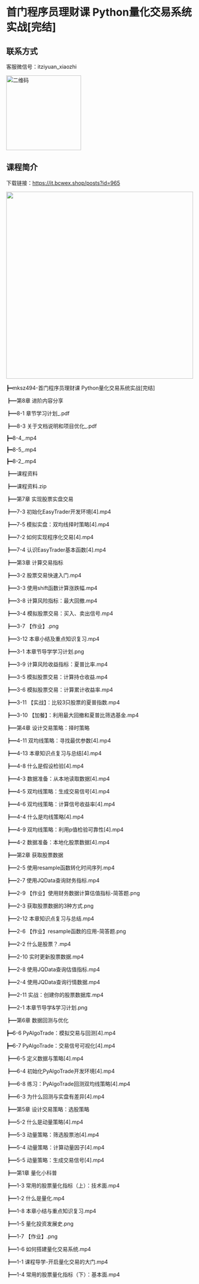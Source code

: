# 首门程序员理财课 Python量化交易系统实战[完结]

## 联系方式

客服微信号：itziyuan_xiaozhi

<img src="https://ziyuanyun.oss-cn-guangzhou.aliyuncs.com/common/20240614073449/666b82192834a.jpg" width="200" height="200" alt="二维码">

## 课程简介

下载链接：https://it.bcwex.shop/posts?id=965

<img src="https://ziyuanyun.oss-cn-guangzhou.aliyuncs.com/yun/20240515153443/664465937d74b.jpg" width="500" alt="">

  ┣━mksz494-首门程序员理财课 Python量化交易系统实战[完结]

 ┣━第8章 进阶内容分享

 ┣━8-1 章节学习计划_.pdf

 ┣━8-3 关于文档说明和项目优化_.pdf

 ┣━8-4_.mp4

 ┣━8-5_.mp4

 ┣━8-2_.mp4

 ┣━课程资料

 ┣━课程资料.zip

 ┣━第7章 实现股票实盘交易

 ┣━7-3 初始化EasyTrader开发环境[4].mp4

 ┣━7-5 模拟实盘：双均线择时策略[4].mp4

 ┣━7-2 如何实现程序化交易[4].mp4

 ┣━7-4 认识EasyTrader基本函数[4].mp4

 ┣━第3章 计算交易指标

 ┣━3-2 股票交易快速入门.mp4

 ┣━3-3 使用shift函数计算涨跌幅.mp4

 ┣━3-8 计算风险指标：最大回撤.mp4

 ┣━3-4 模拟股票交易：买入、卖出信号.mp4

 ┣━3-7 【作业】.png

 ┣━3-12 本章小结及重点知识复习.mp4

 ┣━3-1 本章节导学学习计划.png

 ┣━3-9 计算风险收益指标：夏普比率.mp4

 ┣━3-5 模拟股票交易：计算持仓收益.mp4

 ┣━3-6 模拟股票交易：计算累计收益率.mp4

 ┣━3-11 【实战】：比较3只股票的夏普指数.mp4

 ┣━3-10 【加餐】：利用最大回撤和夏普比筛选基金.mp4

 ┣━第4章 设计交易策略：择时策略

 ┣━4-11 双均线策略：寻找最优参数[4].mp4

 ┣━4-13 本章知识点复习与总结[4].mp4

 ┣━4-8 什么是假设检验[4].mp4

 ┣━4-3 数据准备：从本地读取数据[4].mp4

 ┣━4-5 双均线策略：生成交易信号[4].mp4

 ┣━4-6 双均线策略：计算信号收益率[4].mp4

 ┣━4-4 什么是均线策略[4].mp4

 ┣━4-9 双均线策略：利用p值检验可靠性[4].mp4

 ┣━4-2 数据准备：本地化股票数据[4].mp4

 ┣━第2章 获取股票数据

 ┣━2-5 使用resample函数转化时间序列.mp4

 ┣━2-7 使用JQData查询财务指标.mp4

 ┣━2-9 【作业】使用财务数据计算估值指标-简答题.png

 ┣━2-3 获取股票数据的3种方式.png

 ┣━2-12 本章知识点复习与总结.mp4

 ┣━2-6 【作业】resample函数的应用-简答题.png

 ┣━2-2 什么是股票？.mp4

 ┣━2-10 实时更新股票数据.mp4

 ┣━2-8 使用JQData查询估值指标.mp4

 ┣━2-4 使用JQData查询行情数据.mp4

 ┣━2-11 实战：创建你的股票数据库.mp4

 ┣━2-1 本章节导学&amp;学习计划.png

 ┣━第6章 数据回测与优化

 ┣━6-6 PyAlgoTrade：模拟交易与回测[4].mp4

 ┣━6-7 PyAlgoTrade：交易信号可视化[4].mp4

 ┣━6-5 定义数据与策略[4].mp4

 ┣━6-4 初始化PyAlgoTrade开发环境[4].mp4

 ┣━6-8 练习：PyAlgoTrade回测双均线策略[4].mp4

 ┣━6-3 为什么回测与实盘有差异[4].mp4

 ┣━第5章 设计交易策略：选股策略

 ┣━5-2 什么是动量策略[4].mp4

 ┣━5-3 动量策略：筛选股票池[4].mp4

 ┣━5-4 动量策略：计算动量因子[4].mp4

 ┣━5-5 动量策略：生成交易信号[4].mp4

 ┣━第1章 量化小科普

 ┣━1-3 常用的股票量化指标（上）：技术面.mp4

 ┣━1-2 什么是量化.mp4

 ┣━1-8 本章小结与重点知识复习.mp4

 ┣━1-5 量化投资发展史.png

 ┣━1-7 【作业】.png

 ┣━1-6 如何搭建量化交易系统.mp4

 ┣━1-1 课程导学-开启量化交易的大门.mp4

 ┣━1-4 常用的股票量化指标（下）：基本面.mp4

  
